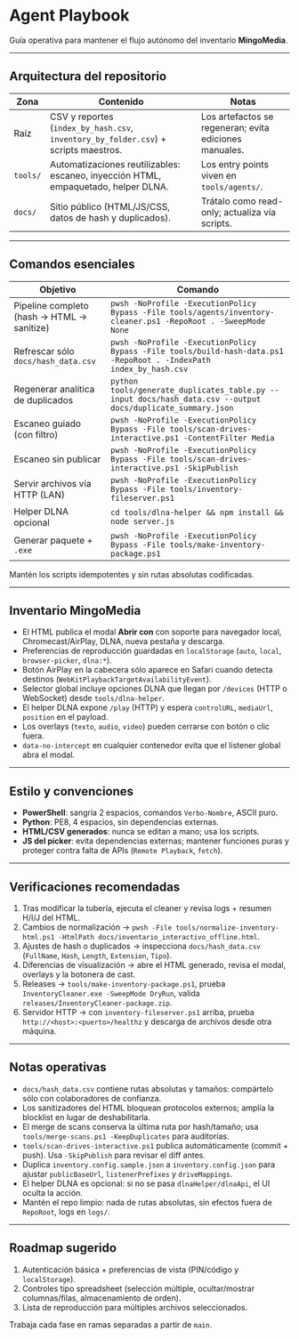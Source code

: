 # Agent Playbook

Guía operativa para mantener el flujo autónomo del inventario **MingoMedia**.

---

## Arquitectura del repositorio

| Zona | Contenido | Notas |
| --- | --- | --- |
| Raíz | CSV y reportes (`index_by_hash.csv`, `inventory_by_folder.csv`) + scripts maestros. | Los artefactos se regeneran; evita ediciones manuales. |
| `tools/` | Automatizaciones reutilizables: escaneo, inyección HTML, empaquetado, helper DLNA. | Los entry points viven en `tools/agents/`. |
| `docs/` | Sitio público (HTML/JS/CSS, datos de hash y duplicados). | Trátalo como read-only; actualiza vía scripts. |

---

## Comandos esenciales

| Objetivo | Comando |
| --- | --- |
| Pipeline completo (hash → HTML → sanitize) | `pwsh -NoProfile -ExecutionPolicy Bypass -File tools/agents/inventory-cleaner.ps1 -RepoRoot . -SweepMode None` |
| Refrescar sólo `docs/hash_data.csv` | `pwsh -NoProfile -ExecutionPolicy Bypass -File tools/build-hash-data.ps1 -RepoRoot . -IndexPath index_by_hash.csv` |
| Regenerar analítica de duplicados | `python tools/generate_duplicates_table.py --input docs/hash_data.csv --output docs/duplicate_summary.json` |
| Escaneo guiado (con filtro) | `pwsh -NoProfile -ExecutionPolicy Bypass -File tools/scan-drives-interactive.ps1 -ContentFilter Media` |
| Escaneo sin publicar | `pwsh -NoProfile -ExecutionPolicy Bypass -File tools/scan-drives-interactive.ps1 -SkipPublish` |
| Servir archivos vía HTTP (LAN) | `pwsh -NoProfile -ExecutionPolicy Bypass -File tools/inventory-fileserver.ps1` |
| Helper DLNA opcional | `cd tools/dlna-helper && npm install && node server.js` |
| Generar paquete + `.exe` | `pwsh -NoProfile -ExecutionPolicy Bypass -File tools/make-inventory-package.ps1` |

Mantén los scripts idempotentes y sin rutas absolutas codificadas.

---

## Inventario MingoMedia

- El HTML publica el modal **Abrir con** con soporte para navegador local, Chromecast/AirPlay, DLNA, nueva pestaña y descarga.
- Preferencias de reproducción guardadas en `localStorage` (`auto`, `local`, `browser-picker`, `dlna:*`).
- Botón AirPlay en la cabecera sólo aparece en Safari cuando detecta destinos (`WebKitPlaybackTargetAvailabilityEvent`).
- Selector global incluye opciones DLNA que llegan por `/devices` (HTTP o WebSocket) desde `tools/dlna-helper`.
- El helper DLNA expone `/play` (HTTP) y espera `controlURL`, `mediaUrl`, `position` en el payload.
- Los overlays (`texto`, `audio`, `video`) pueden cerrarse con botón o clic fuera.
- `data-no-intercept` en cualquier contenedor evita que el listener global abra el modal.

---

## Estilo y convenciones

- **PowerShell**: sangría 2 espacios, comandos `Verbo-Nombre`, ASCII puro.
- **Python**: PE8, 4 espacios, sin dependencias externas.
- **HTML/CSV generados**: nunca se editan a mano; usa los scripts.
- **JS del picker**: evita dependencias externas; mantener funciones puras y proteger contra falta de APIs (`Remote Playback`, `fetch`).

---

## Verificaciones recomendadas

1. Tras modificar la tubería, ejecuta el cleaner y revisa logs + resumen H/I/J del HTML.
2. Cambios de normalización → `pwsh -File tools/normalize-inventory-html.ps1 -HtmlPath docs/inventario_interactivo_offline.html`.
3. Ajustes de hash o duplicados → inspecciona `docs/hash_data.csv` (`FullName`, `Hash`, `Length`, `Extension`, `Tipo`).
4. Diferencias de visualización → abre el HTML generado, revisa el modal, overlays y la botonera de cast.
5. Releases → `tools/make-inventory-package.ps1`, prueba `InventoryCleaner.exe -SweepMode DryRun`, valida `releases/InventoryCleaner-package.zip`.
6. Servidor HTTP → con `inventory-fileserver.ps1` arriba, prueba `http://<host>:<puerto>/healthz` y descarga de archivos desde otra máquina.

---

## Notas operativas

- `docs/hash_data.csv` contiene rutas absolutas y tamaños: compártelo sólo con colaboradores de confianza.
- Los sanitizadores del HTML bloquean protocolos externos; amplía la blocklist en lugar de deshabilitarla.
- El merge de scans conserva la última ruta por hash/tamaño; usa `tools/merge-scans.ps1 -KeepDuplicates` para auditorías.
- `tools/scan-drives-interactive.ps1` publica automáticamente (commit + push). Usa `-SkipPublish` para revisar el diff antes.
- Duplica `inventory.config.sample.json` a `inventory.config.json` para ajustar `publicBaseUrl`, `listenerPrefixes` y `driveMappings`.
- El helper DLNA es opcional: si no se pasa `dlnaHelper/dlnaApi`, el UI oculta la acción.
- Mantén el repo limpio: nada de rutas absolutas, sin efectos fuera de `RepoRoot`, logs en `logs/`.

---

## Roadmap sugerido

1. Autenticación básica + preferencias de vista (PIN/código y `localStorage`).
2. Controles tipo spreadsheet (selección múltiple, ocultar/mostrar columnas/filas, almacenamiento de orden).
3. Lista de reproducción para múltiples archivos seleccionados.

Trabaja cada fase en ramas separadas a partir de `main`.
